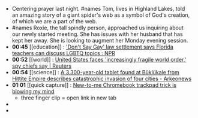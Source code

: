 - Centering prayer last night. #names Tom, lives in Highland Lakes, told an amazing story of a giant spider's web as a symbol of God's creation, of which we are a part of the web.
- #names Roxie, the tall spindly person, approached us inquiring about our newly started meeting. She has issues with her husband that has kept her away. She is looking to augment her Monday evening session.
- **00:45** [[education]] : ['Don't Say Gay' law settlement says Florida teachers can discuss LGBTQ topics : NPR](https://www.npr.org/2024/03/11/1237730819/florida-dont-say-gay-law-settlement-lgbtq)
- **00:52** [[world]] : [United States faces 'increasingly fragile world order,' spy chiefs say | Reuters](https://www.reuters.com/world/us/us-spy-agencies-say-country-faces-increasingly-fragile-world-order-2024-03-11/)
- **00:54** [[science]] : [A 3,300-year-old tablet found at Büklükale from Hittite Empire describes catastrophic invasion of four cities - Arkeonews](https://arkeonews.net/a-3300-year-old-tablet-found-at-buklukale-from-hittite-empire-describes-catastrophic-invasion-of-four-cities/)
- **01:01** [[quick capture]] : [New-to-me Chromebook trackpad trick is blowing my mind](https://chromeunboxed.com/chromebook-trackpad-3-finger-click-new-tab/)
	- three finger clip = open link in new tab
-
-